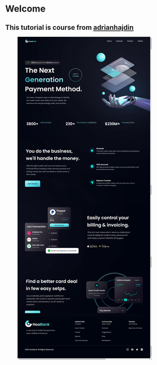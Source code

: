 
# Welcome

## This  **tutorial** is course from [adrianhajdin](https://github.com/adrianhajdin/)
<div align='center'>
    <img src='UI-Web.jpg'>
</div>